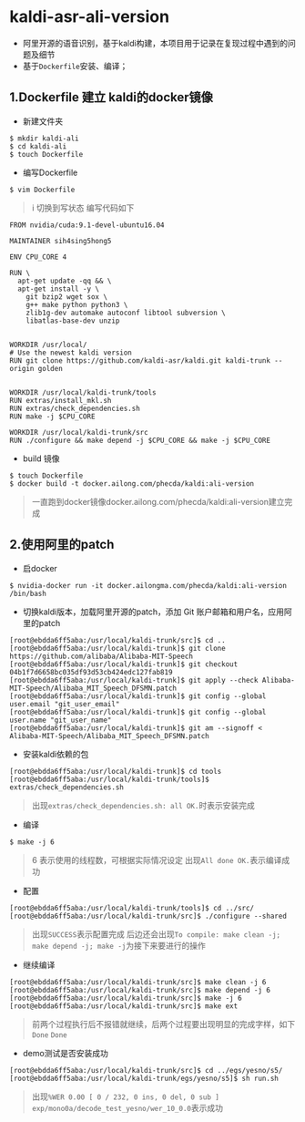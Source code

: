 # kaldi-asr-ali-version
- 阿里开源的语音识别，基于kaldi构建，本项目用于记录在复现过程中遇到的问题及细节
- 基于`Dockerfile`安装、编译；

## 1.Dockerfile 建立 kaldi的docker镜像

- 新建文件夹

```
$ mkdir kaldi-ali
$ cd kaldi-ali
$ touch Dockerfile
```

- 编写Dockerfile

```
$ vim Dockerfile
```
> i 切换到写状态
> 编写代码如下

```
FROM nvidia/cuda:9.1-devel-ubuntu16.04

MAINTAINER sih4sing5hong5

ENV CPU_CORE 4

RUN \
  apt-get update -qq && \
  apt-get install -y \
    git bzip2 wget sox \
    g++ make python python3 \
    zlib1g-dev automake autoconf libtool subversion \
    libatlas-base-dev unzip


WORKDIR /usr/local/
# Use the newest kaldi version
RUN git clone https://github.com/kaldi-asr/kaldi.git kaldi-trunk --origin golden 


WORKDIR /usr/local/kaldi-trunk/tools
RUN extras/install_mkl.sh
RUN extras/check_dependencies.sh
RUN make -j $CPU_CORE

WORKDIR /usr/local/kaldi-trunk/src
RUN ./configure && make depend -j $CPU_CORE && make -j $CPU_CORE
```
- build 镜像
```
$ touch Dockerfile
$ docker build -t docker.ailong.com/phecda/kaldi:ali-version
```
> 一直跑到docker镜像docker.ailong.com/phecda/kaldi:ali-version建立完成

## 2.使用阿里的patch

- 启docker

```
$ nvidia-docker run -it docker.ailongma.com/phecda/kaldi:ali-version /bin/bash
```

- 切换kaldi版本，加载阿里开源的patch，添加 Git 账户邮箱和用户名，应用阿里的patch

```
[root@ebdda6ff5aba:/usr/local/kaldi-trunk/src]$ cd ..
[root@ebdda6ff5aba:/usr/local/kaldi-trunk]$ git clone https://github.com/alibaba/Alibaba-MIT-Speech
[root@ebdda6ff5aba:/usr/local/kaldi-trunk]$ git checkout 04b1f7d6658bc035df93d53cb424edc127fab819
[root@ebdda6ff5aba:/usr/local/kaldi-trunk]$ git apply --check Alibaba-MIT-Speech/Alibaba_MIT_Speech_DFSMN.patch
[root@ebdda6ff5aba:/usr/local/kaldi-trunk]$ git config --global user.email "git_user_email"
[root@ebdda6ff5aba:/usr/local/kaldi-trunk]$ git config --global user.name "git_user_name"
[root@ebdda6ff5aba:/usr/local/kaldi-trunk]$ git am --signoff < Alibaba-MIT-Speech/Alibaba_MIT_Speech_DFSMN.patch
```
- 安装kaldi依赖的包

```
[root@ebdda6ff5aba:/usr/local/kaldi-trunk]$ cd tools
[root@ebdda6ff5aba:/usr/local/kaldi-trunk/tools]$ extras/check_dependencies.sh
```
> 出现`extras/check_dependencies.sh: all OK.`时表示安装完成

- 编译

```
$ make -j 6
```

> 6 表示使用的线程数，可根据实际情况设定
> 出现`All done OK.`表示编译成功

- 配置

```
[root@ebdda6ff5aba:/usr/local/kaldi-trunk/tools]$ cd ../src/
[root@ebdda6ff5aba:/usr/local/kaldi-trunk/src]$ ./configure --shared
```

> 出现`SUCCESS`表示配置完成
> 后边还会出现`To compile: make clean -j; make depend -j; make -j`为接下来要进行的操作

- 继续编译

```
[root@ebdda6ff5aba:/usr/local/kaldi-trunk/src]$ make clean -j 6
[root@ebdda6ff5aba:/usr/local/kaldi-trunk/src]$ make depend -j 6
[root@ebdda6ff5aba:/usr/local/kaldi-trunk/src]$ make -j 6
[root@ebdda6ff5aba:/usr/local/kaldi-trunk/src]$ make ext
```
> 前两个过程执行后不报错就继续，后两个过程要出现明显的完成字样，如下
> `Done`
> `Done`

- demo测试是否安装成功

```
[root@ebdda6ff5aba:/usr/local/kaldi-trunk/src]$ cd ../egs/yesno/s5/
[root@ebdda6ff5aba:/usr/local/kaldi-trunk/egs/yesno/s5]$ sh run.sh
```

> 出现`%WER 0.00 [ 0 / 232, 0 ins, 0 del, 0 sub ] exp/mono0a/decode_test_yesno/wer_10_0.0`表示成功